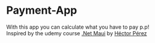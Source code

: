 # Payment-App
With this app you can calculate what you have to pay p.p!</br>
Inspired by the udemy course [.Net Maui](https://www.udemy.com/course/net-maui-course/) by [Héctor Pérez](https://github.com/hprez21)
